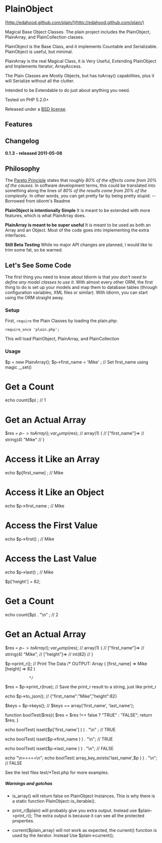 PlainObject
======

[http://edahood.github.com/plain/](http://edahood.github.com/plain/)

 Magical Base Object Classes. The plain project includes the PlainObject, PlainArray, and PlainCollection classes.

 PlainObject is the Base Class, and it implements Countable and Serializable. PlainObject is useful, but minimal.

 PlainArray is the real Magical Class, it is Very Useful, Extending PlainObject and Implements Iterator, ArrayAccess.

 The Plain Classes are Mostly Objects, but has toArray() capabilities, plus it will Serialize without all the clutter.

 Intended to be Extendable to do just about anything you need.

 Tested on PHP 5.2.0+

Released under a [BSD license](http://en.wikipedia.org/wiki/BSD_licenses).

Features
--------


Changelog
---------

#### 0.1.3 - released 2011-05-08


Philosophy
----------


The [Pareto Principle](http://en.wikipedia.org/wiki/Pareto_principle) states that *roughly 80% of the effects come from 20% of the causes.* In software development terms, this could be translated into something along the lines of *80% of the results come from 20% of the complexity*. In other words, you can get pretty far by being pretty stupid.
   -- Borrowed from idiorm's Readme

**PlainObject is intentionally Simple** It is meant to be extended with more features, which is what PlainArray does.

**PlainArray is meant to be super useful** It is meant to be used as both an Array and an Object. Most of the code goes into implementing the extra interfaces.

**Still Beta Testing** While no major API changes are planned, I would like to trim some fat, so be warned.

Let's See Some Code
-------------------

The first thing you need to know about Idiorm is that *you don't need to define any model classes to use it*. With almost every other ORM, the first thing to do is set up your models and map them to database tables (through configuration variables, XML files or similar). With Idiorm, you can start using the ORM straight away.

### Setup ###

First, `require` the Plain Classes by loading the plain.php:

    require_once 'plain.php';

This will load PlainObject, PlainArray, and PlainCollection



### Usage ###

$p = new PlainArray();
$p->first_name = 'Mike' ;  // Set first_name using magic __set()

# Get a Count
echo count($p) ; // 1

# Get an Actual Array

$res = $p->toArray();
var_dump($res); // array(1) {
                //    ["first_name"]=>
                //    string(4) "Mike"
               //     }



# Access it Like an Array
echo $p[first_name] ; // Mike

# Access it Like an Object
echo $p->first_name ; // Mike

# Access the First Value
echo $p->first() ; // Mike

# Access the Last Value
echo $p->last() ; // Mike


$p['height'] = 82;

# Get a Count
echo count($p) . "\n" ; // 2

# Get an Actual Array

$res = $p->toArray();
var_dump($res); // array(1) {
                //    ["first_name"]=>
                //    string(4) "Mike",
               //     ["height"]=>
               //     int(82)
               //     }

$p->print_r(); // Print The Data
               /* OUTPUT:
                Array
                (
                    [first_name] => Mike
                    [height] => 82
                )

               */


$res  = $p->print_r(true); // Save the print_r result to a string, just like print_r

echo $p->to_json(); // {"first_name":"Mike","height":82}

$keys = $p->keys(); // $keys == array('first_name', 'last_name');

function boolTest($res){
   $res =  $res !== false ? "TRUE" : "FALSE";
   return $res;
}

echo boolTest( isset($p['first_name'] ) ) . "\n" ; // TRUE

echo boolTest( isset($p->first_name ) )  . "\n"; // TRUE

echo boolTest( isset($p->last_name ) )  . "\n"; // FALSE


echo "\n=====\n";
echo boolTest( array_key_exists('last_name',$p ) )  . "\n"; // FALSE


See the test files test/*Test.php for more examples.

##### Warnings and gotchas #####

* is_array() will return false on PlainObject Instances.  This is why there is a static function PlainObject::is_iterable().

* print_r($plain) will probably give you extra output. Instead use $plain->print_r();  The extra output is because it can see all the protected properties.

* current($plain_array) will not work as expected, the current() function is used by the iterator. Instead Use $plain->current();